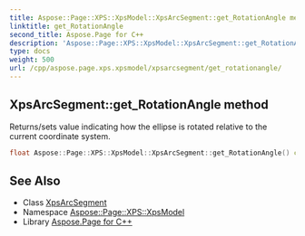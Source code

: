 ```yaml
---
title: Aspose::Page::XPS::XpsModel::XpsArcSegment::get_RotationAngle method
linktitle: get_RotationAngle
second_title: Aspose.Page for C++
description: 'Aspose::Page::XPS::XpsModel::XpsArcSegment::get_RotationAngle method. Returns/sets value indicating how the ellipse is rotated relative to the current coordinate system in C++.'
type: docs
weight: 500
url: /cpp/aspose.page.xps.xpsmodel/xpsarcsegment/get_rotationangle/
---
```

## XpsArcSegment::get_RotationAngle method


Returns/sets value indicating how the ellipse is rotated relative to the current coordinate system.

```cpp
float Aspose::Page::XPS::XpsModel::XpsArcSegment::get_RotationAngle() const
```

## See Also

* Class [XpsArcSegment](../)
* Namespace [Aspose::Page::XPS::XpsModel](../../)
* Library [Aspose.Page for C++](../../../)
